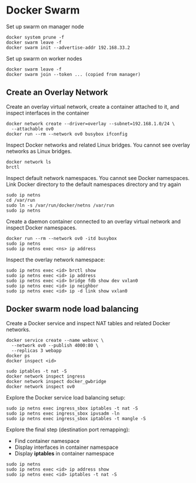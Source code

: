 # Docker Swarm

Set up swarm on manager node

```
docker system prune -f
docker swarm leave -f
docker swarm init --advertise-addr 192.168.33.2
```

Set up swarm on worker nodes

```
docker swarm leave -f
docker swarm join --token ... (copied from manager)
```

## Create an Overlay Network

Create an overlay virtual network, create a container attached to it, and inspect interfaces in the container

```
docker network create --driver=overlay --subnet=192.168.1.0/24 \
  --attachable ov0
docker run --rm --network ov0 busybox ifconfig
```

Inspect Docker networks and related Linux bridges. You cannot see overlay networks as Linux bridges.

```
docker network ls
brctl
```

Inspect default network namespaces. You cannot see Docker namespaces. Link Docker directory to the default namespaces directory and try again

```
sudo ip netns
cd /var/run
sudo ln -s /var/run/docker/netns /var/run
sudo ip netns
```

Create a daemon container connected to an overlay virtual network and inspect Docker namespaces.

```
docker run --rm --network ov0 -itd busybox
sudo ip netns
sudo ip netns exec <ns> ip address
```

Inspect the overlay network namespace:

```
sudo ip netns exec <id> brctl show
sudo ip netns exec <id> ip address 
sudo ip netns exec <id> bridge fdb show dev vxlan0 
sudo ip netns exec <id> ip neighbor
sudo ip netns exec <id> ip -d link show vxlan0
```

## Docker swarm node load balancing

Create a Docker service and inspect NAT tables and related Docker networks.

```
docker service create --name websvc \
  --network ov0 --publish 4000:80 \
  --replicas 3 webapp
docker ps
docker inspect <id>

sudo iptables -t nat -S
docker network inspect ingress
docker network inspect docker_gwbridge
docker network inspect ov0
```

Explore the Docker service load balancing setup:

```
sudo ip netns exec ingress_sbox iptables -t nat -S
sudo ip netns exec ingress_sbox ipvsadm -ln
sudo ip netns exec ingress_sbox iptables -t mangle -S
```

Explore the final step (destination port remapping):

* Find container namespace
* Display interfaces in container namespace
* Display **iptables** in container namespace

```
sudo ip netns
sudo ip netns exec <id> ip address show
sudo ip netns exec <id> iptables -t nat -S
```
 